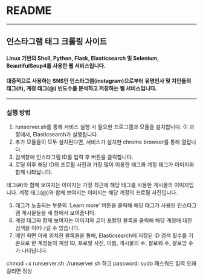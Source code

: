 # README
***
## 인스타그램 태그 크롤링 사이트
#### Linux 기반의 Shell, Python, Flask, Elasticsearch 및 Selenium, BeautifulSoup4를 사용한 웹 서비스입니다.
#### 대중적으로 사용하는 SNS인 인스타그램(instagram)으로부터 유명인사 및 지인들의 태그(#), 계정 태그(@) 빈도수를 분석하고 저장하는 웹 서비스입니다.
***
### 실행 방법

1. runserver.sh를 통해 서비스 실행 시 필요한 프로그램과 모듈을 설치합니다. 이 과정에서, Elasticsearch가 실행됩니다.
2. 추가 모듈들이 모두 설치된다면, 서비스가 설치한 chrome browser를 통해 열립니다.
3. 검색창에 인스타그램 ID를 입력 후 버튼을 클릭합니다.
4. 로딩 이후 해당 ID의 프로필 사진과 가장 많이 이용한 태그와 계정 태그가 이미지와 함께 나타납니다.
>
태그(#)와 함께 보여지는 이미지는 가장 최근에 해당 태그를 사용한 게시물의 이미지입니다.
계정 태그(@)와 함께 보여지는 이미지는 해당 계정의 프로필 사진입니다.

5. 태그가 노출되는 부분의 'Learn more' 버튼을 클릭해 해당 태그가 사용된 인스타그램 게시물들을 새 창에서 보여줍니다.
6. 계정 태그와 함께 보여지는 이미지와 글이 포함된 블록을 클릭해 해당 계정에 대한 검색을 이어나갈 수 있습니다.
7. 메인 화면 아래 위치한 블록들을 통해, Elasticsearch에 저장된 ID 검색 횟수를 기준으로 한 계정들의 계정 ID, 프로필 사진, 이름, 게시물의 수, 팔로워 수, 팔로잉 수가 나타납니다.


chmod +x runserver.sh
./runserver sh
하고
password: sudo 패스워드 입력
오래걸리면 정상
